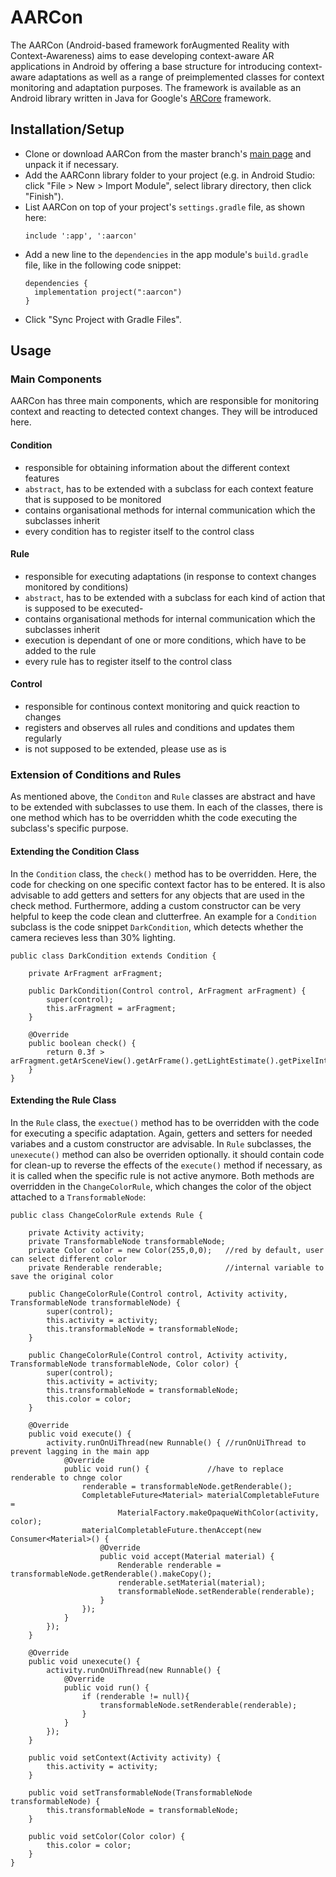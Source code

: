 # AARCon
The AARCon (Android-based framework forAugmented Reality with Context-Awareness) aims to ease developing context-aware AR applications in Android by offering a base structure for introducing context-aware adaptations as well as a range of preimplemented classes for context monitoring and adaptation purposes. The framework is available as an Android library written in Java for Google's [ARCore](https://developers.google.com/ar) framework.

## Installation/Setup
- Clone or download AARCon from the master branch's [main page](https://github.com/S-Krings/AARCon) and unpack it if necessary.
- Add the AARConn library folder to your project
  (e.g. in Android Studio: click "File > New > Import Module", select library directory, then click "Finish").
- List AARCon on top of your project's `settings.gradle` file, as shown here:
  ```
  include ':app', ':aarcon'
  ```
- Add a new line to the `dependencies` in the app module's `build.gradle` file, like in the following code snippet:
  ```
  dependencies {
	implementation project(":aarcon")
  }
  ```
- Click "Sync Project with Gradle Files".

## Usage
### Main Components
AARCon has three main components, which are responsible for monitoring context and reacting to detected context changes. They will be introduced here.
#### Condition
- responsible for obtaining information about the different context features
- `abstract`, has to be extended with a subclass for each context feature that is supposed to be monitored
- contains organisational methods for internal communication which the subclasses inherit
- every condition has to register itself to the control class
#### Rule
- responsible for executing adaptations (in response to context changes monitored by conditions)
- `abstract`, has to be extended with a subclass for each kind of action that is supposed to be executed- 
- contains organisational methods for internal communication which the subclasses inherit
- execution is dependant of one or more conditions, which have to be added to the rule
- every rule has to register itself to the control class
#### Control
- responsible for continous context monitoring and quick reaction to changes
- registers and observes all rules and conditions and updates them regularly
- is not supposed to be extended, please use as is

### Extension of Conditions and Rules
As mentioned above, the `Conditon` and `Rule` classes are abstract and have to be extended with subclasses to use them. In each of the classes, there is one method which has to be overridden whith the code executing the subclass's specific purpose.
#### Extending the Condition Class
In the `Condition` class, the `check()` method has to be overridden. Here, the code for checking on one specific context factor has to be entered. It is also advisable to add getters and setters for any objects that are used in the check method. Furthermore, adding a custom constructor can be very helpful to keep the code clean and clutterfree. An example for a `Condition` subclass is the code snippet `DarkCondition`, which detects whether the camera recieves less than 30% lighting.
```
public class DarkCondition extends Condition {

    private ArFragment arFragment;

    public DarkCondition(Control control, ArFragment arFragment) {
        super(control);
        this.arFragment = arFragment;
    }

    @Override
    public boolean check() {
        return 0.3f > arFragment.getArSceneView().getArFrame().getLightEstimate().getPixelIntensity();
    }
}
```
#### Extending the Rule Class
In the `Rule` class, the `exectue()` method has to be overridden with the code for executing a specific adaptation. Again, getters and setters for needed variabes and a custom constructor are advisable. 
In `Rule` subclasses, the `unexecute()` method can also be overriden optionally. it should contain code for clean-up to reverse the effects of the `execute()` method if necessary, as it is called when the specific rule is not active anymore.
Both methods are overridden in the `ChangeColorRule`, which changes the color of the object attached to a `TransformableNode`:
```
public class ChangeColorRule extends Rule {

    private Activity activity;
    private TransformableNode transformableNode;
    private Color color = new Color(255,0,0); 	//red by default, user can select different color
    private Renderable renderable; 				//internal variable to save the original color

    public ChangeColorRule(Control control, Activity activity, TransformableNode transformableNode) {
        super(control);
        this.activity = activity;
        this.transformableNode = transformableNode;
    }

    public ChangeColorRule(Control control, Activity activity, TransformableNode transformableNode, Color color) {
        super(control);
        this.activity = activity;
        this.transformableNode = transformableNode;
        this.color = color;
    }

    @Override
    public void execute() {
        activity.runOnUiThread(new Runnable() { //runOnUiThread to prevent lagging in the main app
            @Override
            public void run() {				//have to replace renderable to chnge color
                renderable = transformableNode.getRenderable();
                CompletableFuture<Material> materialCompletableFuture =
                        MaterialFactory.makeOpaqueWithColor(activity, color);
                materialCompletableFuture.thenAccept(new Consumer<Material>() {
                    @Override
                    public void accept(Material material) {
                        Renderable renderable = transformableNode.getRenderable().makeCopy();
                        renderable.setMaterial(material);
                        transformableNode.setRenderable(renderable);
                    }
                });
            }
        });
    }

    @Override
    public void unexecute() {
        activity.runOnUiThread(new Runnable() {
            @Override
            public void run() {
                if (renderable != null){
                    transformableNode.setRenderable(renderable);
                }
            }
        });
    }

    public void setContext(Activity activity) {
        this.activity = activity;
    }

    public void setTransformableNode(TransformableNode transformableNode) {
        this.transformableNode = transformableNode;
    }

    public void setColor(Color color) {
        this.color = color;
    }
}

```